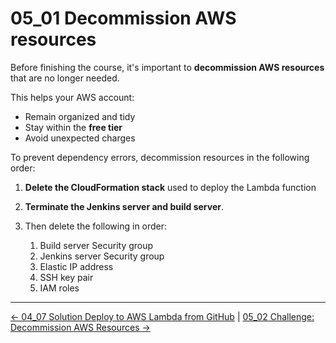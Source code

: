 # 05_01 Decommission AWS resources

Before finishing the course, it's important to **decommission AWS resources** that are no longer needed.

This helps your AWS account:

- Remain organized and tidy
- Stay within the **free tier**
- Avoid unexpected charges

To prevent dependency errors, decommission resources in the following order:

  1. **Delete the CloudFormation stack** used to deploy the Lambda function
  1. **Terminate the Jenkins server and build server**.
  1. Then delete the following in order:

        1. Build server Security group
        1. Jenkins server Security group
        1. Elastic IP address
        1. SSH key pair
        1. IAM roles

<!-- FooterStart -->
---
[← 04_07 Solution Deploy to AWS Lambda from GitHub](../../ch4_deploy_code_to_aws_lambda/04_07_solution_deploy_to_aws_lambda_from_github/README.md) | [05_02 Challenge: Decommission AWS Resources →](../05_02_challenge_decommission_aws_resources/README.md)
<!-- FooterEnd -->
